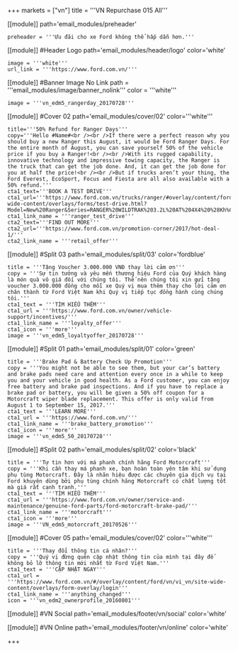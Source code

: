 +++
markets = ["vn"]
title = '''VN Repurchase 015 All'''

[[module]]
path='email_modules/preheader'

	preheader = '''Ưu đãi cho xe Ford không thể hấp dẫn hơn.'''

[[module]] #Header Logo
path='email_modules/header/logo'
color='white'

	image = '''white'''
	url_link = '''https://www.ford.com.vn/'''

 [[module]] #Banner Image No Link
path = '''email_modules/image/banner_nolink'''
color = '''white'''

	image = '''vn_edm5_rangerday_20170728''' 

[[module]] #Cover 02
path='email_modules/cover/02'
color='''white'''

	
	title='''50% Refund for Ranger Days'''
	copy='''Hello #Name#<br /><br />If there were a perfect reason why you should buy a new Ranger this August, it would be Ford Ranger Days. For the entire month of August, you can save yourself 50% of the vehicle price if you buy a Ranger!<br /><br />With its rugged capability, innovative technology and impressive towing capacity, the Ranger is the truck that can get the job done. And, it can get the job done for you at half the price!<br /><br />But if trucks aren’t your thing, the Ford Everest, EcoSport, Focus and Fiesta are all also available with a 50% refund.'''
	cta1_text='''BOOK A TEST DRIVE'''
	cta1_url='''https://www.ford.com.vn/trucks/ranger/#overlay/content/ford/vn/vi_vn/site-wide-content/overlays/forms/test-drive.html?Model=New%20Ranger&Series=RANGER%20WILDTRAK%203.2L%20AT%204X4%20%28Kh%C3%B4ng%20c%C3%B3%20n%E1%BA%AFp%20th%C3%B9ng%20cu%E1%BB%99n%29'''
	cta1_link_name = '''ranger_test_drive'''
	cta2_text='''FIND OUT MORE'''
	cta2_url='''https://www.ford.com.vn/promotion-corner/2017/hot-deal-1/'''
	cta2_link_name = '''retail_offer'''

[[module]] #Split 03
path='email_modules/split/03'
color='fordblue'

	title = '''Tặng Voucher 3.000.000 VNĐ thay lời cảm ơn'''
	copy = '''Sự tin tưởng và yêu mến thương hiệu Ford của Quý khách hàng là món quà vô giá đối với chúng tôi. Thế nên chúng tôi xin gửi tặng voucher 3.000.000 đồng cho mỗi xe Quý vị mua thêm thay cho lời cảm ơn chân thành từ Ford Việt Nam khi Quý vị tiếp tục đồng hành cùng chúng tôi.'''
	cta1_text = '''TÌM HIỂU THÊM'''
	cta1_url = '''https://www.ford.com.vn/owner/vehicle-support/incentives/'''
	cta1_link_name = '''loyalty_offer'''
	cta1_icon = '''more'''
	image = '''vn_edm5_loyaltyoffer_20170728'''


[[module]] #Split 01
path='email_modules/split/01'
color='green'

	title = '''Brake Pad & Battery Check Up Promotion'''
	copy = '''You might not be able to see them, but your car’s battery and brake pads need care and attention every once in a while to keep you and your vehicle in good health. As a Ford customer, you can enjoy free battery and brake pad inspections. And if you have to replace a brake pad or battery, you will be given a 50% off coupon for a Motorcraft wiper blade replacement. This offer is only valid from August 1 to September 15, 2017.'''
	cta1_text = '''LEARN MORE'''
	cta1_url = '''https://www.ford.com.vn/'''
	cta1_link_name = '''brake_battery_promotion'''
	cta1_icon = '''more'''
	image = '''vn_edm5_50_20170728'''
    
[[module]] #Split 02
path='email_modules/split/02'
color='black'

	title = '''Tự tin hơn với má phanh chính hãng Ford Motorcraft'''
	copy = '''Khi cần thay má phanh xe, bạn hoàn toàn yên tâm khi sử dụng phụ tùng Motorcraft. Đây là nhãn hiệu được các chuyên gia dịch vụ tại Ford khuyên dùng bởi phụ tùng chính hãng Motorcraft có chất lượng tốt mà giá rất cạnh tranh.'''
	cta1_text = '''TÌM HIỂU THÊM'''
	cta1_url = '''https://www.ford.com.vn/owner/service-and-maintenance/genuine-ford-parts/ford-motorcraft-brake-pad/'''
	cta1_link_name = '''motorcraft'''
	cta1_icon = '''more'''
	image = '''VN_edm5_motorcraft_20170526'''

[[module]] #Cover 05
path='email_modules/cover/02'
color='''white'''

	title = '''Thay đổi thông tin cá nhân?'''
	copy = '''Quý vị đừng quên cập nhật thông tin của mình tại đây để không bỏ lỡ thông tin mới nhất từ Ford Việt Nam.'''
	cta1_text = '''CẬP NHẬT NGAY'''
	cta1_url = '''https://www.ford.com.vn/#/overlay/content/ford/vn/vi_vn/site-wide-content/overlays/form-overlay/login'''
	cta1_link_name = '''anything_changed'''
	icon = '''vn_edm2_ownerprofile_20160801'''

[[module]] #VN Social
path='email_modules/footer/vn/social'
color='white'


[[module]] #VN Online
path='email_modules/footer/vn/online'
color='white'


+++